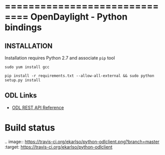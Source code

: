 ==============================
OpenDaylight - Python bindings
==============================

## INSTALLATION

Installation requires Python 2.7 and associate `pip` tool
    
    sudo yum install gcc
    
    pip install -r requirements.txt --allow-all-external && sudo python setup.py install

## ODL Links

* [ODL REST API Reference](https://wiki.opendaylight.org/view/OpenDaylight_Controller:REST_Reference_and_Authentication)

Build status
============

.. image:: https://travis-ci.org/ekarlso/python-odlclient.png?branch=master   :target: https://travis-ci.org/ekarlso/python-odlclient
